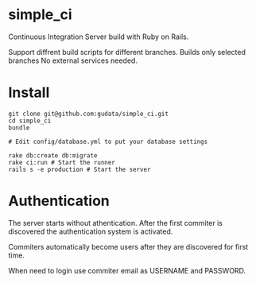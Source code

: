 simple_ci
=========

Continuous Integration Server build with Ruby on Rails.

Support diffrent build scripts for different branches.
Builds only selected branches
No external services needed.


Install
=======

    git clone git@github.com:gudata/simple_ci.git
    cd simple_ci
    bundle

    # Edit config/database.yml to put your database settings

    rake db:create db:migrate
    rake ci:run # Start the runner
    rails s -e production # Start the server

Authentication
===============

The server starts without athentication. After the first commiter is discovered the authentication system is activated.

Commiters automatically become users after they are discovered for first time.

When need to login use commiter email as USERNAME and PASSWORD.